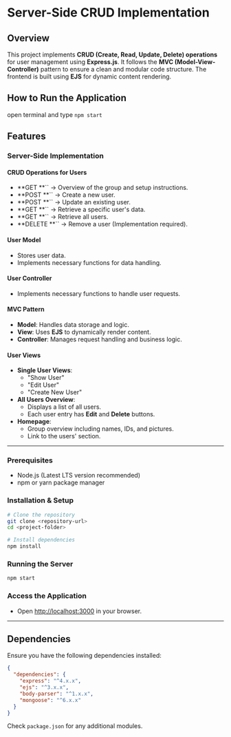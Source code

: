 # Server-Side CRUD Implementation

## Overview

This project implements **CRUD (Create, Read, Update, Delete) operations** for user management using **Express.js**. It follows the **MVC (Model-View-Controller)** pattern to ensure a clean and modular code structure. The frontend is built using **EJS** for dynamic content rendering.

## How to Run the Application

open terminal and type `npm start`

## Features

### **Server-Side Implementation**

#### **CRUD Operations for Users**

- **GET **`` → Overview of the group and setup instructions.
- **POST **`` → Create a new user.
- **POST **`` → Update an existing user.
- **GET **`` → Retrieve a specific user's data.
- **GET **`` → Retrieve all users.
- **DELETE **`` → Remove a user (Implementation required).

#### **User Model**

- Stores user data.
- Implements necessary functions for data handling.

#### **User Controller**

- Implements necessary functions to handle user requests.

#### **MVC Pattern**

- **Model**: Handles data storage and logic.
- **View**: Uses **EJS** to dynamically render content.
- **Controller**: Manages request handling and business logic.

#### **User Views**

- **Single User Views**:
  - "Show User"
  - "Edit User"
  - "Create New User"
- **All Users Overview**:
  - Displays a list of all users.
  - Each user entry has **Edit** and **Delete** buttons.
- **Homepage**:
  - Group overview including names, IDs, and pictures.
  - Link to the users' section.

---

### **Prerequisites**

- Node.js (Latest LTS version recommended)
- npm or yarn package manager

### **Installation & Setup**

```sh
# Clone the repository
git clone <repository-url>
cd <project-folder>

# Install dependencies
npm install
```

### **Running the Server**

```sh
npm start
```

### **Access the Application**

- Open [http://localhost:3000](http://localhost:3000) in your browser.

---

## Dependencies

Ensure you have the following dependencies installed:

```json
{
  "dependencies": {
    "express": "^4.x.x",
    "ejs": "^3.x.x",
    "body-parser": "^1.x.x",
    "mongoose": "^6.x.x"
  }
}
```

Check `package.json` for any additional modules.

